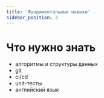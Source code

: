 ```yaml
---
title: 'Фундаментальные навыки'
sidebar_position: 3
---
```


# Что нужно знать

- алгоритмы и структуры данных
- git
- ci/cd
- unit-тесты
- английский язык 